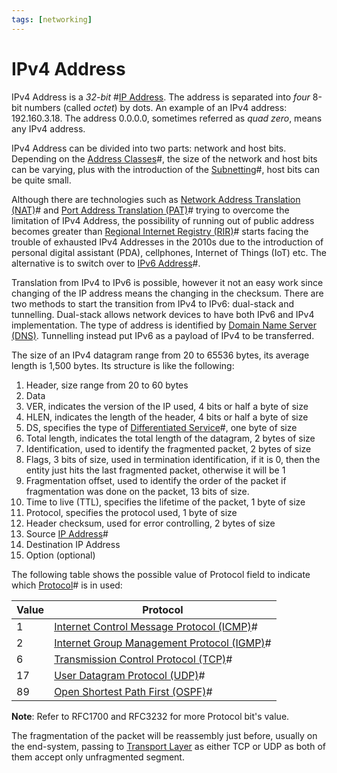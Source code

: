 ```yaml
---
tags: [networking]
---
```


# IPv4 Address

IPv4 Address is a *32-bit* #[IP Address](202206281021.md). The address is
separated into *four* 8-bit numbers (called *octet*) by dots. An example of an
IPv4 address: 192.160.3.18. The address 0.0.0.0, sometimes referred as
*quad zero*, means any IPv4 address.

IPv4 Address can be divided into two parts: network and host bits. Depending on
the [Address Classes](202206280922.md)#, the size of the network and host bits
can be varying, plus with the introduction of the
[Subnetting](202206280939.md)#, host bits can be quite small.

Although there are technologies such as [Network Address Translation (NAT)](202206281817.md)#
and [Port Address Translation (PAT)](202206281830.md)# trying to overcome the
limitation of IPv4 Address, the possibility of running out of public address
becomes greater than [Regional Internet Registry (RIR)](202206281137.md)# starts
facing the trouble of exhausted IPv4 Addresses in the 2010s due to the
introduction of personal digital assistant (PDA), cellphones, Internet of Things
(IoT) etc. The alternative is to switch over to [IPv6 Address](202206281129.md)#.

Translation from IPv4 to IPv6 is possible, however it not an easy work since
changing of the IP address means the changing in the checksum. There are two
methods to start the transition from IPv4 to IPv6: dual-stack and tunnelling.
Dual-stack allows network devices to have both IPv6 and IPv4 implementation. The
type of address is identified by [Domain Name Server (DNS)](202209300947.md).
Tunnelling instead put IPv6 as a payload of IPv4 to be transferred.

The size of an IPv4 datagram range from 20 to 65536 bytes, its average length is
1,500 bytes. Its structure is like the following:
1. Header, size range from 20 to 60 bytes
2. Data
3. VER, indicates the version of the IP used, 4 bits or half a byte of size
4. HLEN, indicates the length of the header, 4 bits or half a byte of size
5. DS, specifies the type of [Differentiated Service](202209301020.md)#, one
   byte of size
6. Total length, indicates the total length of the datagram, 2 bytes of size
7. Identification, used to identify the fragmented packet, 2 bytes of size
8. Flags, 3 bits of size, used in termination identification, if it is 0, then
   the entity just hits the last fragmented packet, otherwise it will be 1
9. Fragmentation offset, used to identify the order of the packet if
   fragmentation was done on the packet, 13 bits of size.
10. Time to live (TTL), specifies the lifetime of the packet, 1 byte of size
11. Protocol, specifies the protocol used, 1 byte of size
12. Header checksum, used for error controlling, 2 bytes of size
13. Source [IP Address](202206281021.md)#
14. Destination IP Address
15. Option (optional)

The following table shows the possible value of Protocol field to indicate which
[Protocol](202209302229.md)# is in used:

| Value | Protocol                                                      |
| ---   | ---                                                           |
| 1     | [Internet Control Message Protocol (ICMP)](202209270927.md)#  |
| 2     | [Internet Group Management Protocol (IGMP)](202209271135.md)# |
| 6     | [Transmission Control Protocol (TCP)](202206151232.md)#       |
| 17    | [User Datagram Protocol (UDP)](202206151759.md)#              |
| 89    | [Open Shortest Path First (OSPF)](202211101623.md)#           |

**Note**: Refer to RFC1700 and RFC3232 for more Protocol bit's value.

The fragmentation of the packet will be reassembly just before, usually on the
end-system, passing to [Transport Layer](202206131837.md) as either TCP or UDP
as both of them accept only unfragmented segment.
